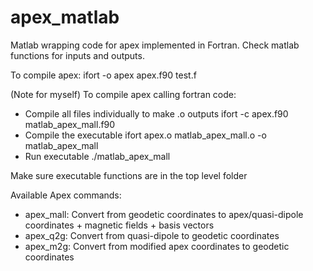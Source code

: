 # apex_matlab
Matlab wrapping code for apex implemented in Fortran. Check matlab functions for inputs and outputs. 


To compile apex:
    ifort -o apex apex.f90 test.f

(Note for myself)
To compile apex calling fortran code:
 - Compile all files individually to make .o outputs
    ifort -c apex.f90 matlab_apex_mall.f90
 - Compile the executable
    ifort apex.o matlab_apex_mall.o -o matlab_apex_mall
 - Run executable
    ./matlab_apex_mall

Make sure executable functions are in the top level folder

Available Apex commands:
 - apex_mall: Convert from geodetic coordinates to apex/quasi-dipole coordinates + magnetic fields + basis vectors
 - apex_q2g: Convert from quasi-dipole to geodetic coordinates
 - apex_m2g: Convert from modified apex coordinates to geodetic coordinates
